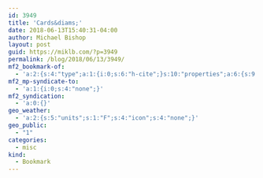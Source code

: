 ```yaml
---
id: 3949
title: 'Cards&diams;'
date: 2018-06-13T15:40:31-04:00
author: Michael Bishop
layout: post
guid: https://miklb.com/?p=3949
permalink: /blog/2018/06/13/3949/
mf2_bookmark-of:
  - 'a:2:{s:4:"type";a:1:{i:0;s:6:"h-cite";}s:10:"properties";a:6:{s:9:"published";a:1:{i:0;s:25:"2018-06-04T12:25:44+00:00";}s:7:"updated";a:1:{i:0;s:25:"2018-06-05T07:51:55+00:00";}s:7:"summary";a:1:{i:0;s:341:"Some of the components I&#x27;ve explored here have specific standardized requirements in order to work as expected. Tab interfaces, for example, have a prescribed structure and a set of interaction behaviors as mandated by the WAI-ARIA specification. It&#x27;s at your discretion how closely you follow these requirements. Research may show";}s:4:"name";a:1:{i:0;s:5:"Cards";}s:3:"url";a:1:{i:0;s:42:"https://inclusive-components.design/cards/";}s:11:"publication";a:1:{i:0;s:20:"Inclusive Components";}}}'
mf2_mp-syndicate-to:
  - 'a:1:{i:0;s:4:"none";}'
mf2_syndication:
  - 'a:0:{}'
geo_weather:
  - 'a:2:{s:5:"units";s:1:"F";s:4:"icon";s:4:"none";}'
geo_public:
  - "1"
categories:
  - misc
kind:
  - Bookmark
---
```

